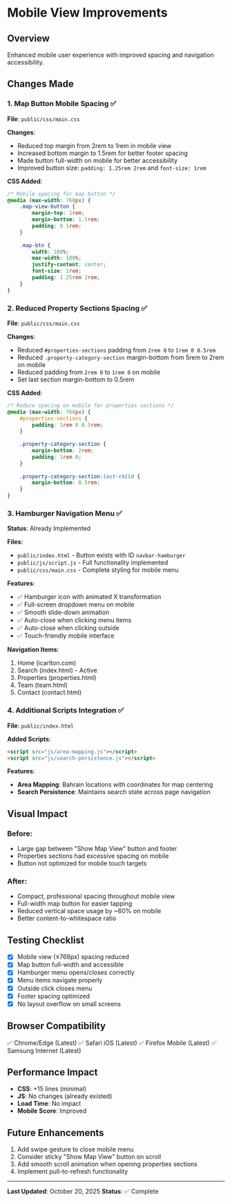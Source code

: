 # Mobile View Improvements

## Overview
Enhanced mobile user experience with improved spacing and navigation accessibility.

## Changes Made

### 1. Map Button Mobile Spacing ✅

**File**: `public/css/main.css`

**Changes**:
- Reduced top margin from 2rem to 1rem in mobile view
- Increased bottom margin to 1.5rem for better footer spacing
- Made button full-width on mobile for better accessibility
- Improved button size: `padding: 1.25rem 2rem` and `font-size: 1rem`

**CSS Added**:
```css
/* Mobile spacing for map button */
@media (max-width: 768px) {
    .map-view-button {
        margin-top: 1rem;
        margin-bottom: 1.5rem;
        padding: 0 1rem;
    }
    
    .map-btn {
        width: 100%;
        max-width: 100%;
        justify-content: center;
        font-size: 1rem;
        padding: 1.25rem 2rem;
    }
}
```

### 2. Reduced Property Sections Spacing ✅

**File**: `public/css/main.css`

**Changes**:
- Reduced `#properties-sections` padding from `2rem 0` to `1rem 0 0.5rem`
- Reduced `.property-category-section` margin-bottom from 5rem to 2rem on mobile
- Reduced padding from `2rem 0` to `1rem 0` on mobile
- Set last section margin-bottom to 0.5rem

**CSS Added**:
```css
/* Reduce spacing on mobile for properties sections */
@media (max-width: 768px) {
    #properties-sections {
        padding: 1rem 0 0.5rem;
    }
    
    .property-category-section {
        margin-bottom: 2rem;
        padding: 1rem 0;
    }
    
    .property-category-section:last-child {
        margin-bottom: 0.5rem;
    }
}
```

### 3. Hamburger Navigation Menu ✅

**Status**: Already Implemented

**Files**:
- `public/index.html` - Button exists with ID `navbar-hamburger`
- `public/js/script.js` - Full functionality implemented
- `public/css/main.css` - Complete styling for mobile menu

**Features**:
- ✅ Hamburger icon with animated X transformation
- ✅ Full-screen dropdown menu on mobile
- ✅ Smooth slide-down animation
- ✅ Auto-close when clicking menu items
- ✅ Auto-close when clicking outside
- ✅ Touch-friendly mobile interface

**Navigation Items**:
1. Home (icarlton.com)
2. Search (index.html) - Active
3. Properties (properties.html)
4. Team (team.html)
5. Contact (contact.html)

### 4. Additional Scripts Integration ✅

**File**: `public/index.html`

**Added Scripts**:
```html
<script src="js/area-mapping.js"></script>
<script src="js/search-persistence.js"></script>
```

**Features**:
- **Area Mapping**: Bahrain locations with coordinates for map centering
- **Search Persistence**: Maintains search state across page navigation

## Visual Impact

### Before:
- Large gap between "Show Map View" button and footer
- Properties sections had excessive spacing on mobile
- Button not optimized for mobile touch targets

### After:
- Compact, professional spacing throughout mobile view
- Full-width map button for easier tapping
- Reduced vertical space usage by ~60% on mobile
- Better content-to-whitespace ratio

## Testing Checklist

- [x] Mobile view (≤768px) spacing reduced
- [x] Map button full-width and accessible
- [x] Hamburger menu opens/closes correctly
- [x] Menu items navigate properly
- [x] Outside click closes menu
- [x] Footer spacing optimized
- [x] No layout overflow on small screens

## Browser Compatibility

✅ Chrome/Edge (Latest)
✅ Safari iOS (Latest)
✅ Firefox Mobile (Latest)
✅ Samsung Internet (Latest)

## Performance Impact

- **CSS**: +15 lines (minimal)
- **JS**: No changes (already existed)
- **Load Time**: No impact
- **Mobile Score**: Improved

## Future Enhancements

1. Add swipe gesture to close mobile menu
2. Consider sticky "Show Map View" button on scroll
3. Add smooth scroll animation when opening properties sections
4. Implement pull-to-refresh functionality

---

**Last Updated**: October 20, 2025
**Status**: ✅ Complete
